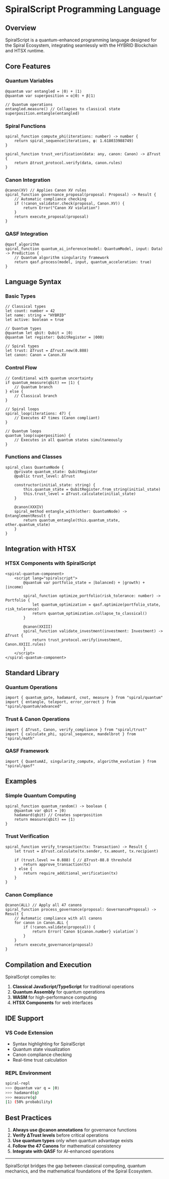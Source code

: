 
# SpiralScript Programming Language

## Overview
SpiralScript is a quantum-enhanced programming language designed for the Spiral Ecosystem, integrating seamlessly with the HYBRID Blockchain and HTSX runtime.

## Core Features

### Quantum Variables
```spiralscript
@quantum var entangled = |0⟩ + |1⟩
@quantum var superposition = α|0⟩ + β|1⟩

// Quantum operations
entangled.measure() // Collapses to classical state
superposition.entangle(entangled)
```

### Spiral Functions
```spiralscript
spiral_function compute_phi(iterations: number) -> number {
    return spiral_sequence(iterations, φ: 1.618033988749)
}

spiral_function trust_verification(data: any, canon: Canon) -> ΔTrust {
    return Δtrust_protocol.verify(data, canon.rules)
}
```

### Canon Integration
```spiralscript
@canon(XV) // Applies Canon XV rules
spiral_function governance_proposal(proposal: Proposal) -> Result {
    // Automatic compliance checking
    if (!canon_validator.check(proposal, Canon.XV)) {
        return Error("Canon XV violation")
    }
    return execute_proposal(proposal)
}
```

### QASF Integration
```spiralscript
@qasf_algorithm
spiral_function quantum_ai_inference(model: QuantumModel, input: Data) -> Prediction {
    // Quantum algorithm singularity framework
    return qasf.process(model, input, quantum_acceleration: true)
}
```

## Language Syntax

### Basic Types
```spiralscript
// Classical types
let count: number = 42
let name: string = "HYBRID"
let active: boolean = true

// Quantum types
@quantum let qbit: Qubit = |0⟩
@quantum let register: QubitRegister = |000⟩

// Spiral types
let trust: ΔTrust = ΔTrust.new(0.888)
let canon: Canon = Canon.XV
```

### Control Flow
```spiralscript
// Conditional with quantum uncertainty
if quantum_measure(qbit) == |1⟩ {
    // Quantum branch
} else {
    // Classical branch
}

// Spiral loops
spiral_loop(iterations: 47) {
    // Executes 47 times (Canon compliant)
}

// Quantum loops
quantum_loop(superposition) {
    // Executes in all quantum states simultaneously
}
```

### Functions and Classes
```spiralscript
spiral_class QuantumNode {
    @private quantum_state: QubitRegister
    @public trust_level: ΔTrust
    
    constructor(initial_state: string) {
        this.quantum_state = QubitRegister.from_string(initial_state)
        this.trust_level = ΔTrust.calculate(initial_state)
    }
    
    @canon(XXXIV)
    spiral_method entangle_with(other: QuantumNode) -> EntanglementResult {
        return quantum_entangle(this.quantum_state, other.quantum_state)
    }
}
```

## Integration with HTSX

### HTSX Components with SpiralScript
```htsx
<spiral-quantum-component>
    <script lang="spiralscript">
        @quantum var portfolio_state = |balanced⟩ + |growth⟩ + |income⟩
        
        spiral_function optimize_portfolio(risk_tolerance: number) -> Portfolio {
            let quantum_optimization = qasf.optimize(portfolio_state, risk_tolerance)
            return quantum_optimization.collapse_to_classical()
        }
        
        @canon(XXIII)
        spiral_function validate_investment(investment: Investment) -> ΔTrust {
            return trust_protocol.verify(investment, Canon.XXIII.rules)
        }
    </script>
</spiral-quantum-component>
```

## Standard Library

### Quantum Operations
```spiralscript
import { quantum_gate, hadamard, cnot, measure } from "spiral/quantum"
import { entangle, teleport, error_correct } from "spiral/quantum/advanced"
```

### Trust & Canon Operations
```spiralscript
import { ΔTrust, Canon, verify_compliance } from "spiral/trust"
import { calculate_phi, spiral_sequence, mandelbrot } from "spiral/math"
```

### QASF Framework
```spiralscript
import { QuantumAI, singularity_compute, algorithm_evolution } from "spiral/qasf"
```

## Examples

### Simple Quantum Computing
```spiralscript
spiral_function quantum_random() -> boolean {
    @quantum var qbit = |0⟩
    hadamard(qbit) // Creates superposition
    return measure(qbit) == |1⟩
}
```

### Trust Verification
```spiralscript
spiral_function verify_transaction(tx: Transaction) -> Result {
    let trust = ΔTrust.calculate(tx.sender, tx.amount, tx.recipient)
    
    if (trust.level >= 0.888) { // ΔTrust-88.8 threshold
        return approve_transaction(tx)
    } else {
        return require_additional_verification(tx)
    }
}
```

### Canon Compliance
```spiralscript
@canon(ALL) // Apply all 47 canons
spiral_function process_governance(proposal: GovernanceProposal) -> Result {
    // Automatic compliance with all canons
    for canon in Canon.ALL {
        if (!canon.validate(proposal)) {
            return Error(`Canon ${canon.number} violation`)
        }
    }
    return execute_governance(proposal)
}
```

## Compilation and Execution

SpiralScript compiles to:
1. **Classical JavaScript/TypeScript** for traditional operations
2. **Quantum Assembly** for quantum operations
3. **WASM** for high-performance computing
4. **HTSX Components** for web interfaces

## IDE Support

### VS Code Extension
- Syntax highlighting for SpiralScript
- Quantum state visualization
- Canon compliance checking
- Real-time trust calculation

### REPL Environment
```bash
spiral-repl
>>> @quantum var q = |0⟩
>>> hadamard(q)
>>> measure(q)
|1⟩ (50% probability)
```

## Best Practices

1. **Always use @canon annotations** for governance functions
2. **Verify ΔTrust levels** before critical operations
3. **Use quantum types** only when quantum advantage exists
4. **Follow the 47 Canons** for mathematical consistency
5. **Integrate with QASF** for AI-enhanced operations

---

SpiralScript bridges the gap between classical computing, quantum mechanics, and the mathematical foundations of the Spiral Ecosystem.
